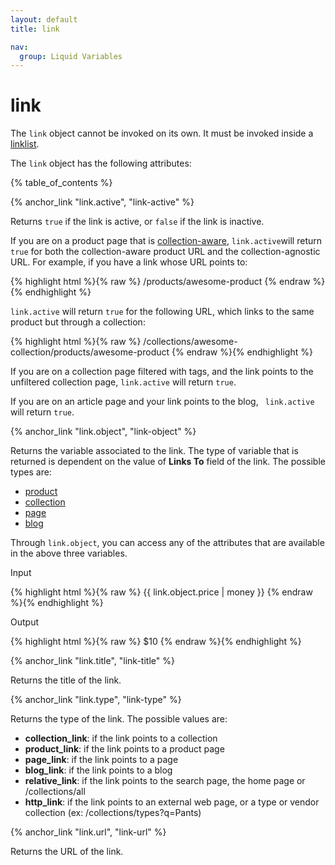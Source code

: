 ```yaml
---
layout: default
title: link

nav:
  group: Liquid Variables
---
```


# link

The <code>link</code> object cannot be invoked on its own. It must be invoked inside a <a href="/themes/liquid-documentation/objects/linklist/">linklist</a>.

The <code>link</code> object has the following attributes:


<a id="topofpage"></a>
{% table_of_contents %}

{% anchor_link "link.active", "link-active" %}

<p>Returns <code>true</code> if the link is active, or <code>false</code> if the link is inactive.</p>

<p>If you are on a product page that is <a href="/themes/liquid-documentation/filters/url-filters/#within">collection-aware</a>, <code>link.active</code>will return <code>true</code> for both the collection-aware product URL and the collection-agnostic URL. For example, if you have a link whose URL points to:</p>

<div>{% highlight html %}{% raw %}
/products/awesome-product
{% endraw %}{% endhighlight %}</div>

<p><code>link.active</code> will return <code>true</code> for the following URL, which links to the same product but through a collection: 

<div>{% highlight html %}{% raw %}
/collections/awesome-collection/products/awesome-product
{% endraw %}{% endhighlight %}</div>

<p>If you are on a collection page filtered with tags, and the link points to the unfiltered collection page, <code>link.active</code> will return <code>true</code>.</p>

 <p>If you are on an article page and your link points to the blog, <code> link.active</code> will return <code>true</code>.</p>









{% anchor_link "link.object", "link-object" %}

Returns the variable associated to the link. The type of variable that is returned is dependent on the value of <strong>Links To</strong> field of the link. The possible types are:

- <a href="/themes/liquid-documentation/objects/product/">product</a>
- <a href="/themes/liquid-documentation/objects/collection/">collection</a>
- <a href="/themes/liquid-documentation/objects/page/">page</a>
- <a href="/themes/liquid-documentation/objects/blog/">blog</a>

Through <code>link.object</code>, you can access any of the attributes that are available in the above three variables.

<p class="input">Input</p>
<div>{% highlight html %}{% raw %}
<!-- If the product links to a product with a price of $10 -->
{{ link.object.price | money }}
{% endraw %}{% endhighlight %}</div>

<p class="output">Output</p>
<div>{% highlight html %}{% raw %}
$10
{% endraw %}{% endhighlight %}</div>











{% anchor_link "link.title", "link-title" %}

<p>Returns the title of the link.</p>





{% anchor_link "link.type", "link-type" %}

Returns the type of the link. The possible values are:

- <strong>collection_link</strong>: if the link points to a collection
- <strong>product_link</strong>: if the link points to a product page
- <strong>page_link</strong>: if the link points to a page
- <strong>blog_link</strong>: if the link points to a blog
- <strong>relative_link</strong>: if the link points to the search page, the home page or /collections/all
- <strong>http_link</strong>: if the link points to an external web page, or a type or vendor collection (ex: /collections/types?q=Pants)






{% anchor_link "link.url", "link-url" %}

<p>Returns the URL of the link.</p>


